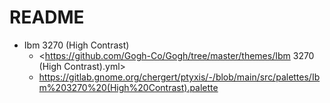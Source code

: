 README
====================

- Ibm 3270 (High Contrast)
    + <https://github.com/Gogh-Co/Gogh/tree/master/themes/Ibm 3270 (High Contrast).yml>
    + <https://gitlab.gnome.org/chergert/ptyxis/-/blob/main/src/palettes/Ibm%203270%20(High%20Contrast).palette>
